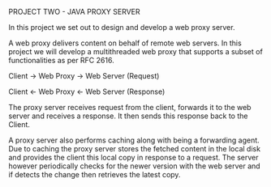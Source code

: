 PROJECT TWO - JAVA PROXY SERVER

In this project we set out to design and develop a web proxy server. 

A web proxy delivers content on behalf of remote web servers. In this project we will develop a multithreaded web proxy that supports a subset of functionalities as per RFC 2616.

Client -> Web Proxy -> Web Server (Request)

Client <- Web Proxy <- Web Server (Response)

The proxy server receives request from the client, forwards it to the web server and receives a response. It then sends this response back to the Client. 

A proxy server also performs caching along with being a forwarding agent. Due to caching the proxy server stores the fetched content in the local disk and provides the client this local copy in response to a request. The server however periodically checks for the newer version with the web server and if detects the change then retrieves the latest copy. 
